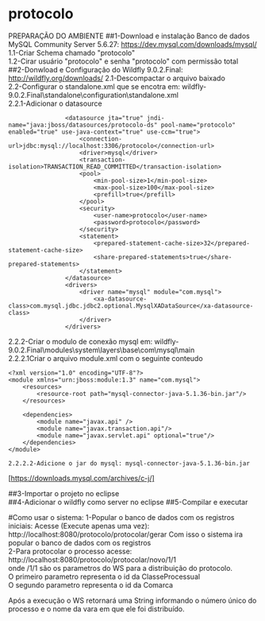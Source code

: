 # protocolo
PREPARAÇÃO DO AMBIENTE
##1-Download e instalação Banco de dados MySQL Community Server 5.6.27: https://dev.mysql.com/downloads/mysql/ 
  1.1-Criar Schema chamado "protocolo"    
  1.2-Cirar usuário "protocolo" e senha "protocolo" com permissão total   
##2-Donwload e Configuração do Wildfly 9.0.2.Final: http://wildfly.org/downloads/
  2.1-Descompactar o arquivo baixado      
  2.2-Configurar o standalone.xml que se encotra em: wildfly-9.0.2.Final\standalone\configuration\standalone.xml    
    2.2.1-Adicionar o datasource     
```
                <datasource jta="true" jndi-name="java:jboss/datasources/protocolo-ds" pool-name="protocolo" enabled="true" use-java-context="true" use-ccm="true">
                    <connection-url>jdbc:mysql://localhost:3306/protocolo</connection-url>
                    <driver>mysql</driver>
                    <transaction-isolation>TRANSACTION_READ_COMMITTED</transaction-isolation>
                    <pool>
                        <min-pool-size>1</min-pool-size>
                        <max-pool-size>100</max-pool-size>
                        <prefill>true</prefill>
                    </pool>
                    <security>
                        <user-name>protocolo</user-name>
                        <password>protocolo</password>
                    </security>
                    <statement>
                        <prepared-statement-cache-size>32</prepared-statement-cache-size>
                        <share-prepared-statements>true</share-prepared-statements>
                    </statement>
                </datasource>
                <drivers>
                    <driver name="mysql" module="com.mysql">
                        <xa-datasource-class>com.mysql.jdbc.jdbc2.optional.MysqlXADataSource</xa-datasource-class>
                    </driver>
                </drivers>
```      
  2.2.2-Criar o modulo de conexão mysql em: wildfly-9.0.2.Final\modules\system\layers\base\com\mysql\main      
    2.2.2.1Criar o arquivo module.xml com o seguinte conteudo
``` 
<?xml version="1.0" encoding="UTF-8"?>
<module xmlns="urn:jboss:module:1.3" name="com.mysql">
    <resources>
        <resource-root path="mysql-connector-java-5.1.36-bin.jar"/>
    </resources>

    <dependencies>
        <module name="javax.api" />
        <module name="javax.transaction.api"/>
        <module name="javax.servlet.api" optional="true"/>
    </dependencies>
</module>
``` 
    2.2.2.2-Adicione o jar do mysql: mysql-connector-java-5.1.36-bin.jar       
   [https://downloads.mysql.com/archives/c-j/]
    
##3-Importar o projeto no eclipse      
##4-Adicionar o wildfly como server no eclipse
##5-Compilar e executar





#Como usar o sistema:
1-Popular o banco de dados com os registros iniciais:
  Acesse (Execute apenas uma vez): http://localhost:8080/protocolo/protocolar/gerar
  Com isso o sistema ira popular o banco de dados com os registros      
2-Para protocolar o processo acesse: http://localhost:8080/protocolo/protocolar/novo/1/1          
onde /1/1 são os parametros do WS para a distribuição do protocolo.     
O primeiro parametro representa o id da ClasseProcessual     
O segundo parametro representa o id da Comarca      

Após a execução o WS retornará uma String informando o número único do processo e o nome da vara em que ele foi distribuído.
